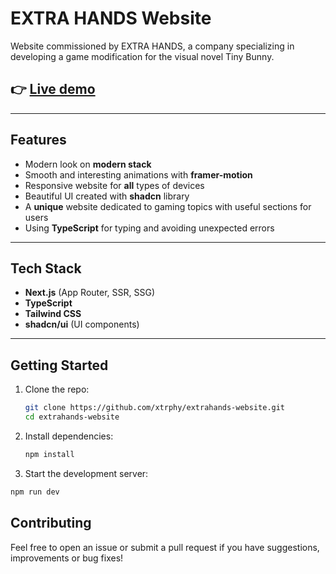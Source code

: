 # EXTRA HANDS Website

Website commissioned by EXTRA HANDS, a company specializing in developing a game modification for the visual novel Tiny Bunny.

## 👉 [Live demo](https://extrahands-website.vercel.app/)

---

## Features

- Modern look on **modern stack**
- Smooth and interesting animations with **framer-motion**
- Responsive website for **all** types of devices
- Beautiful UI created with **shadcn** library
- A **unique** website dedicated to gaming topics with useful sections for users
- Using **TypeScript** for typing and avoiding unexpected errors

---

## Tech Stack

- **Next.js** (App Router, SSR, SSG)
- **TypeScript**
- **Tailwind CSS**
- **shadcn/ui** (UI components)

---

## Getting Started

1. Clone the repo:
   ```bash
   git clone https://github.com/xtrphy/extrahands-website.git
   cd extrahands-website
   ```

2. Install dependencies:
      ```bash
      npm install
      ```

3. Start the development server:
```bash
npm run dev
```

## Contributing

Feel free to open an issue or submit a pull request if you have suggestions, improvements or bug fixes!
